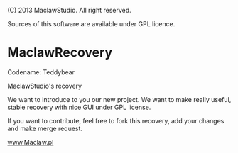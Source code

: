 (C) 2013 MaclawStudio. All right reserved.

Sources of this software are available under GPL licence.

MaclawRecovery
==============
Codename: Teddybear

MaclawStudio's recovery

We want to introduce to you our new project.
We want to make really useful, stable recovery with nice GUI under GPL license.

If you want to contribute, feel free to fork this recovery, add your changes and make merge request.

www.Maclaw.pl
